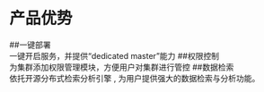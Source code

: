 # 产品优势

##一键部署	
一键开启服务，并提供“dedicated master”能力
##权限控制	
为集群添加权限管理模块，方便用户对集群进行管控
##数据检索	
依托开源分布式检索分析引擎 , 为用户提供强大的数据检索与分析功能。
